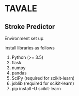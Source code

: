 
# TAVALE 

## Stroke Predictor


Environment set up:

install libraries as follows

1. Python (>= 3.5)
2. flask
2. numpy 
3. pandas
4. SciPy  (required for scikit-learn)
5. joblib (required for scikit-learn)
6. pip install -U scikit-learn




